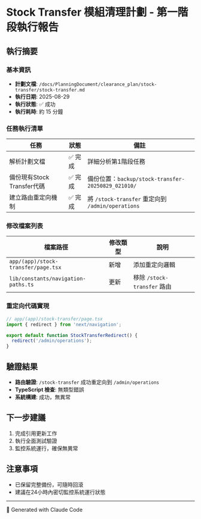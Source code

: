 # Stock Transfer 模組清理計劃 - 第一階段執行報告

## 執行摘要

### 基本資訊

- **計劃文檔**: `/docs/PlanningDocument/clearance_plan/stock-transfer/stock-transfer.md`
- **執行日期**: 2025-08-29
- **執行狀態**: ✅ 成功
- **執行耗時**: 約 15 分鐘

### 任務執行清單

| 任務                       | 狀態    | 備註                                               |
| -------------------------- | ------- | -------------------------------------------------- |
| 解析計劃文檔               | ✅ 完成 | 詳細分析第1階段任務                                |
| 備份現有Stock Transfer代碼 | ✅ 完成 | 備份位置：`backup/stock-transfer-20250829_021010/` |
| 建立路由重定向機制         | ✅ 完成 | 將 `/stock-transfer` 重定向到 `/admin/operations`  |

### 修改檔案列表

| 檔案路徑                            | 修改類型 | 說明                        |
| ----------------------------------- | -------- | --------------------------- |
| `app/(app)/stock-transfer/page.tsx` | 新增     | 添加重定向邏輯              |
| `lib/constants/navigation-paths.ts` | 更新     | 移除 `/stock-transfer` 路由 |

### 重定向代碼實現

```typescript
// app/(app)/stock-transfer/page.tsx
import { redirect } from 'next/navigation';

export default function StockTransferRedirect() {
  redirect('/admin/operations');
}
```

## 驗證結果

- **路由驗證**: `/stock-transfer` 成功重定向到 `/admin/operations`
- **TypeScript 檢查**: 無類型錯誤
- **系統構建**: 成功，無異常

## 下一步建議

1. 完成引用更新工作
2. 執行全面測試驗證
3. 監控系統運行，確保無異常

## 注意事項

- 已保留完整備份，可隨時回滾
- 建議在24小時內密切監控系統運行狀態

---

🤖 Generated with Claude Code
